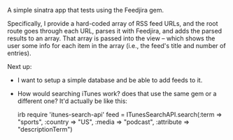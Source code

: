 A simple sinatra app that tests using the Feedjira gem.

Specifically, I provide a hard-coded array of RSS feed URLs, and the root route goes through each URL, parses it with Feedjira, and adds the parsed results to an array. That array is passed into the view – which shows the user some info for each item in the array (i.e., the feed's title and number of entries).

Next up:
- I want to setup a simple database and be able to add feeds to it. 
- How would searching iTunes work? does that use the same gem or a different one? It'd actually be like this:

  irb
  require 'itunes-search-api'
  feed = ITunesSearchAPI.search(:term => "sports", :country => "US", :media => "podcast", :attribute => "descriptionTerm")